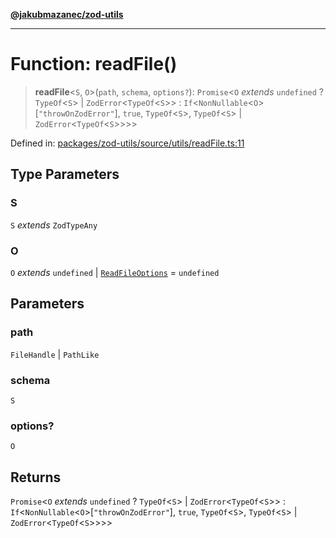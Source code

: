 [**@jakubmazanec/zod-utils**](../README.md)

---

# Function: readFile()

> **readFile**\<`S`, `O`\>(`path`, `schema`, `options?`): `Promise`\<`O` _extends_ `undefined` ?
> `TypeOf`\<`S`\> \| `ZodError`\<`TypeOf`\<`S`\>\> :
> `If`\<`NonNullable`\<`O`\>\[`"throwOnZodError"`\], `true`, `TypeOf`\<`S`\>, `TypeOf`\<`S`\> \|
> `ZodError`\<`TypeOf`\<`S`\>\>\>\>

Defined in:
[packages/zod-utils/source/utils/readFile.ts:11](https://github.com/jakubmazanec/tools/blob/6fe16df773d5da14c29261ea934e72b3f99fabb7/packages/zod-utils/source/utils/readFile.ts#L11)

## Type Parameters

### S

`S` _extends_ `ZodTypeAny`

### O

`O` _extends_ `undefined` \| [`ReadFileOptions`](../interfaces/ReadFileOptions.md) = `undefined`

## Parameters

### path

`FileHandle` | `PathLike`

### schema

`S`

### options?

`O`

## Returns

`Promise`\<`O` _extends_ `undefined` ? `TypeOf`\<`S`\> \| `ZodError`\<`TypeOf`\<`S`\>\> :
`If`\<`NonNullable`\<`O`\>\[`"throwOnZodError"`\], `true`, `TypeOf`\<`S`\>, `TypeOf`\<`S`\> \|
`ZodError`\<`TypeOf`\<`S`\>\>\>\>
